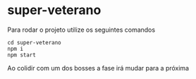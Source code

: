 # super-veterano

Para rodar o projeto utilize os seguintes comandos

```
cd super-veterano
npm i
npm start
```

Ao colidir com um dos bosses a fase irá mudar para a próxima
